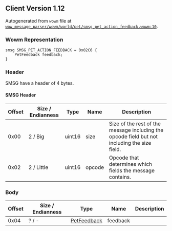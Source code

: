 ## Client Version 1.12

Autogenerated from `wowm` file at [`wow_message_parser/wowm/world/pet/smsg_pet_action_feedback.wowm:10`](https://github.com/gtker/wow_messages/tree/main/wow_message_parser/wowm/world/pet/smsg_pet_action_feedback.wowm#L10).

### Wowm Representation
```rust,ignore
smsg SMSG_PET_ACTION_FEEDBACK = 0x02C6 {
    PetFeedback feedback;
}
```
### Header
SMSG have a header of 4 bytes.

#### SMSG Header
| Offset | Size / Endianness | Type   | Name   | Description |
| ------ | ----------------- | ------ | ------ | ----------- |
| 0x00   | 2 / Big           | uint16 | size   | Size of the rest of the message including the opcode field but not including the size field.|
| 0x02   | 2 / Little        | uint16 | opcode | Opcode that determines which fields the message contains.|
### Body
| Offset | Size / Endianness | Type | Name | Description |
| ------ | ----------------- | ---- | ---- | ----------- |
| 0x04 | ? / - | [PetFeedback](petfeedback.md) | feedback |  |
